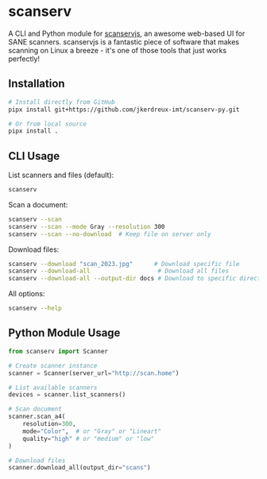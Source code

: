 # scanserv

A CLI and Python module for [scanservjs](https://github.com/sbs20/scanservjs), an awesome web-based UI for SANE scanners. scanservjs is a fantastic piece of software that makes scanning on Linux a breeze - it's one of those tools that just works perfectly!

## Installation

```bash
# Install directly from GitHub
pipx install git+https://github.com/jkerdreux-imt/scanserv-py.git

# Or from local source
pipx install .
```

## CLI Usage

List scanners and files (default):
```bash
scanserv
```

Scan a document:
```bash
scanserv --scan
scanserv --scan --mode Gray --resolution 300
scanserv --scan --no-download  # Keep file on server only
```

Download files:
```bash
scanserv --download "scan_2023.jpg"      # Download specific file
scanserv --download-all                   # Download all files
scanserv --download-all --output-dir docs # Download to specific directory
```

All options:
```bash
scanserv --help
```

## Python Module Usage

```python
from scanserv import Scanner

# Create scanner instance
scanner = Scanner(server_url="http://scan.home")

# List available scanners
devices = scanner.list_scanners()

# Scan document
scanner.scan_a4(
    resolution=300,
    mode="Color",  # or "Gray" or "Lineart"
    quality="high" # or "medium" or "low"
)

# Download files
scanner.download_all(output_dir="scans")
```